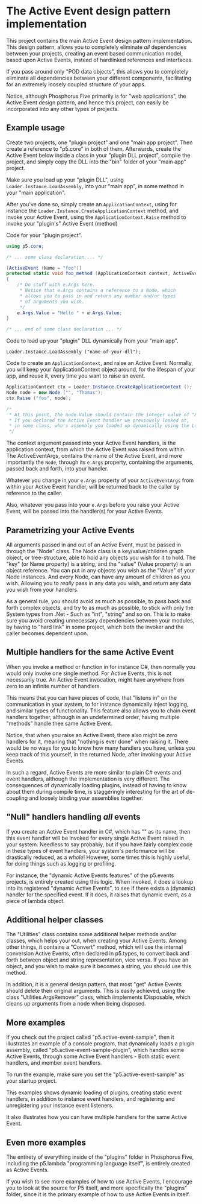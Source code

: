 The Active Event design pattern implementation
========

This project contains the main Active Event design pattern implementation.
This design pattern, allows you to completely eliminate _all_ dependencies
between your projects, creating an event based communication model,
based upon Active Events, instead of hardlinked references and interfaces.

If you pass around only "POD data objects", this allows you to completely
eliminate all dependencies between your different components, facilitating 
for an extremely loosely coupled structure of your apps.

Notice, although Phosphorus Five primarily is for "web applications", the 
Active Event design pattern, and hence this project, can easily be incorporated
into any other types of projects.

## Example usage

Create two projects, one "plugin project" and one "main app project". Then create 
a reference to "p5.core" in both of them. Afterwards, create the Active Event 
below inside a class in your "plugin DLL project", compile the project, and 
simply copy the DLL into the "bin" folder of your "main app" project.

Make sure you load up your "plugin DLL", using `Loader.Instance.LoadAssembly`,
into your "main app", in some method in your "main application".

After you've done so, simply create an `ApplicationContext`, using for instance
the `Loader.Instance.CreateApplicationContext` method, and invoke your Active Event,
using the `ApplicationContext.Raise` method to invoke your "plugin's" Active Event (method)

Code for your "plugin project".

```csharp
using p5.core;

/* ... some class declaration ... */

[ActiveEvent (Name = "foo")]
protected static void foo_method (ApplicationContext context, ActiveEventArgs e)
{
    /* Do stuff with e.Args here.
     * Notice that e.Args contains a reference to a Node, which
     * allows you to pass in and return any number and/or types 
     * of arguments you wish.
	 */
    e.Args.Value = "Hello " + e.Args.Value;
}

/* ... end of some class declaration ... */
```

Code to load up your "plugin" DLL dynamically from your "main app".

```
Loader.Instance.LoadAssembly ("name-of-your-dll");
```

Code to create an `ApplicationContext`, and raise an Active Event. Normally,
you will keep your ApplicationContext object around, for the lifespan of your
app, and reuse it, every time you want to raise an event.

```csharp
ApplicationContext ctx = Loader.Instance.CreateApplicationContext ();
Node node = new Node ("", "Thomas");
ctx.Raise ("foo", node);

/*
 * At this point, the node.Value should contain the integer value of "Hello Thomas".
 * If you declared the Active Event handler we previously looked at,
 * in some class, who's assembly you loaded up dynamically using the Loader.
 */
```

The context argument passed into your Active Event handlers, is the application
context, from which the Active Event was raised from within. The ActiveEventArgs,
contains the name of the Active Event, and more importantly the `Node`, through 
its `e.Args` property, containing the arguments, passed back and forth, into your 
handler.

Whatever you change in your `e.Args` property of your `ActiveEventArgs` from within 
your Active Event handler, will be returned back to the caller by reference to
the caller.

Also, whatever you pass into your `e.Args` before you raise your Active Event, 
will be passed into the handler(s) for your Active Events.

## Parametrizing your Active Events

All arguments passed in and out of an Active Event, must be passed in through the "Node" class.
The Node class is a key/value/children graph object, or tree-structure, able to hold any objects 
you wish for it to hold. The "key" (or Name property) is a string, and the "value" (Value 
property) is an object reference. You can put in any objects you wish as the "Value" of your
Node instances. And every Node, can have any amount of children as you wish. Allowing you
to _really_ pass in any data you wish, and return any data you wish from your handlers.

As a general rule, you should avoid as much as possible, to pass back and forth complex objects,
and try to as much as possible, to stick with only the System types from .Net - Such as "int", 
"string" and so on. This is to make sure you avoid creating unnecessary dependencies between
your modules, by having to "hard link" in some project, which both the invoker and the caller 
becomes dependent upon.

## Multiple handlers for the same Active Event

When you invoke a method or function in for instance C#, then normally you would only invoke one
single method. For Active Events, this is not necessarily true. An Active Event invocation, might 
have anywhere from zero to an infinite number of handlers.

This means that you can have pieces of code, that "listens in" on the communication in your system,
to for instance dynamically inject logging, and similar types of functionality. This feature also
allows you to chain event handlers together, although in an undetermined order, having multiple
"methods" handle thee same Active Event.

Notice, that when you raise an Active Event, there also might be _zero_ handlers for it, meaning
that "nothing is ever done" when raising it. There would be no ways for you to know how many
handlers you have, unless you keep track of this yourself, in the returned Node, after invoking
your Active Events.

In such a regard, Active Events are more similar to plain C# events and event handlers, although the
implementation is very different. The consequences of dynamically loading plugins, instead
of having to know about them during compile time, is staggeringly interesting for the art of 
de-coupling and loosely binding your assemblies together.

## "Null" handlers handling _all_ events

If you create an Active Event handler in C#, which has "" as its name, then this event handler will be
invoked for every single Active Event raised in your system. Needless to say probably, but if you
have fairly complex code in these types of event handlers, your system's performance will be drastically
reduced, as a _whole_! However, some times this is highly useful, for doing things such as logging or profiling.

For instance, the "dynamic Active Events features" of the p5.events projects, is entirely created
using this logic. When invoked, it does a lookup into its registered "dynamic Active Events", to see if there
exists a (dynamic) handler for the specified event. If it does, it raises that dynamic event, as a 
piece of lambda object.

## Additional helper classes

The "Utilities" class contains some additional helper methods and/or classes, which helps
your out, when creating your Active Events. Among other things, it contains a "Convert" method,
which will use the internal conversion Active Events, often declared in p5.types, to convert
back and forth between object and string representation, vice versa. If you have an object,
and you wish to make sure it becomes a string, you should use this method.

In addition, it is a general design pattern, that most "get" Active Events should delete
their original arguments. This is easily achieved, using the class "Utilities.ArgsRemover"
class, which iimplements IDisposable, which cleans up arguments from a node when being
disposed.

## More examples

If you check out the project called "p5.active-event-sample", then it illustrates an example of a 
console program, that dynamically loads a plugin assembly, called "p5.active-event-sample-plugin",
which handles some Active Events, through some Active Event handlers - Both static event handlers, 
and member event handlers.

To run the example, make sure you set the "p5.active-event-sample" as your startup project.

This examples shows dynamic loading of plugins, creating static event handlers, in addition to
instance event handlers, and registering and unregistering your instance event listeners.

It also illustrates how you can have multiple handlers for the same Active Event.

## Even more examples

The entirety of everything inside of the "plugins" folder in Phosphorus Five, including the 
p5.lambda "programming language itself", is entirely created as Active Events.

If you wish to see more examples of how to use Active Events, I encourage you to look at the 
source for P5 itself, and more specifically the "plugins" folder, since it is the primary example 
of how to use Active Events in itself.



